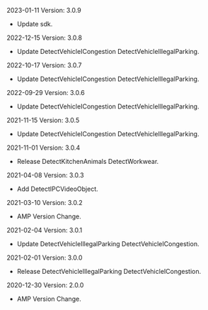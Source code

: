 2023-01-11 Version: 3.0.9
- Update sdk.

2022-12-15 Version: 3.0.8
- Update DetectVehicleICongestion DetectVehicleIllegalParking.

2022-10-17 Version: 3.0.7
- Update DetectVehicleICongestion DetectVehicleIllegalParking.

2022-09-29 Version: 3.0.6
- Update DetectVehicleICongestion DetectVehicleIllegalParking.

2021-11-15 Version: 3.0.5
- Update DetectVehicleICongestion DetectVehicleIllegalParking.

2021-11-01 Version: 3.0.4
- Release DetectKitchenAnimals DetectWorkwear.

2021-04-08 Version: 3.0.3
- Add DetectIPCVideoObject.

2021-03-10 Version: 3.0.2
- AMP Version Change.

2021-02-04 Version: 3.0.1
- Update DetectVehicleIllegalParking DetectVehicleICongestion.

2021-02-01 Version: 3.0.0
- Release DetectVehicleIllegalParking DetectVehicleICongestion.

2020-12-30 Version: 2.0.0
- AMP Version Change.

